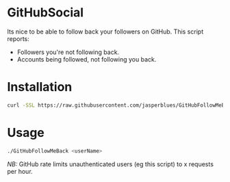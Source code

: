 # GitHubSocial

Its nice to be able to follow back your followers on GitHub. This script reports:

- Followers you're not following back.
- Accounts being followed, not following you back.

# Installation

```sh
curl -SSL https://raw.githubusercontent.com/jasperblues/GitHubFollowMeBack/master/GitHubFollowMeBack.swift > GitHubFollowMeBack && chmod +x ./GitHubFollowMeBack
```

# Usage
```sh
./GitHubFollowMeBack <userName>
```

*NB:* GitHub rate limits unauthenticated users (eg this script) to x requests per hour.


